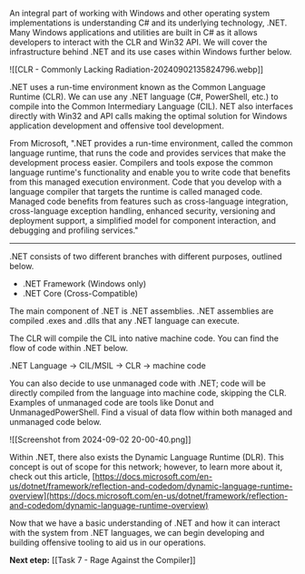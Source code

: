 An integral part of working with Windows and other operating system implementations is understanding C# and its underlying technology, .NET. Many Windows applications and utilities are built in C# as it allows developers to interact with the CLR and Win32 API. We will cover the infrastructure behind .NET and its use cases within Windows further below.

![[CLR - Commonly Lacking Radiation-20240902135824796.webp]]

.NET uses a run-time environment known as the Common Language Runtime (CLR). We can use any .NET language (C#, PowerShell, etc.) to compile into the Common Intermediary Language (CIL). NET also interfaces directly with Win32 and API calls making the optimal solution for Windows application development and offensive tool development.

From Microsoft, ".NET provides a run-time environment, called the common language runtime, that runs the code and provides services that make the development process easier. Compilers and tools expose the common language runtime's functionality and enable you to write code that benefits from this managed execution environment. Code that you develop with a language compiler that targets the runtime is called managed code. Managed code benefits from features such as cross-language integration, cross-language exception handling, enhanced security, versioning and deployment support, a simplified model for component interaction, and debugging and profiling services."


---

.NET consists of two different branches with different purposes, outlined below.

- .NET Framework (Windows only)
- .NET Core (Cross-Compatible)

The main component of .NET is .NET assemblies. .NET assemblies are compiled .exes and .dlls that any .NET language can execute.

The CLR will compile the CIL into native machine code. You can find the flow of code within .NET below.

.NET Language → CIL/MSIL → CLR → machine code

You can also decide to use unmanaged code with .NET; code will be directly compiled from the language into machine code, skipping the CLR. Examples of unmanaged code are tools like Donut and UnmanagedPowerShell. Find a visual of data flow within both managed and unmanaged code below.

![[Screenshot from 2024-09-02 20-00-40.png]]

Within .NET, there also exists the Dynamic Language Runtime (DLR). This concept is out of scope for this network; however, to learn more about it, check out this article, [](https://docs.microsoft.com/en-us/dotnet/framework/reflection-and-codedom/dynamic-language-runtime-overview)[https://docs.microsoft.com/en-us/dotnet/framework/reflection-and-codedom/dynamic-language-runtime-overview](https://docs.microsoft.com/en-us/dotnet/framework/reflection-and-codedom/dynamic-language-runtime-overview)

Now that we have a basic understanding of .NET and how it can interact with the system from .NET languages, we can begin developing and building offensive tooling to aid us in our operations.

**Next etep:** [[Task 7 - Rage Against the Compiler]]